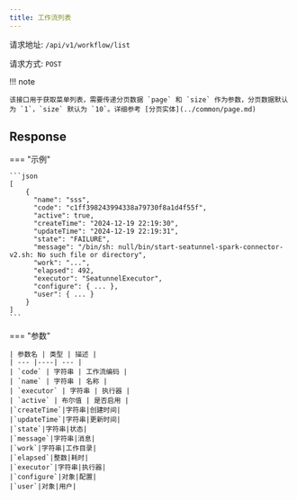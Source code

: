 ```yaml
---
title: 工作流列表
---
```


请求地址: `/api/v1/workflow/list`

请求方式: `POST`

!!! note

    该接口用于获取菜单列表，需要传递分页数据 `page` 和 `size` 作为参数，分页数据默认为 `1`，`size` 默认为 `10`。详细参考 [分页实体](../common/page.md)

## Response

=== "示例"

    ```json
    [
        {
          "name": "sss",
          "code": "c1ff398243994338a79730f8a1d4f55f",
          "active": true,
          "createTime": "2024-12-19 22:19:30",
          "updateTime": "2024-12-19 22:19:31",
          "state": "FAILURE",
          "message": "/bin/sh: null/bin/start-seatunnel-spark-connector-v2.sh: No such file or directory",
          "work": "...",
          "elapsed": 492,
          "executor": "SeatunnelExecutor",
          "configure": { ... },
          "user": { ... }
        }
    ]
    ```

=== "参数"

    | 参数名 | 类型 | 描述 |
    | --- |----| --- |
    | `code` | 字符串 | 工作流编码 |
    | `name` | 字符串 | 名称 |
    | `executor` | 字符串 | 执行器 |
    | `active` | 布尔值 | 是否启用 |
    |`createTime`|字符串|创建时间|
    |`updateTime`|字符串|更新时间|
    |`state`|字符串|状态|
    |`message`|字符串|消息|
    |`work`|字符串|工作目录|
    |`elapsed`|整数|耗时|
    |`executor`|字符串|执行器|
    |`configure`|对象|配置|
    |`user`|对象|用户|
